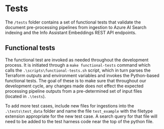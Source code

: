 # Tests

The `/tests` folder contains a set of functional tests that validate the document pre-processing pipelines from ingestion to Azure AI Search indexing and the Info Assistant Embeddings REST API endpoints.

## Functional tests

The functional test are invoked as needed throughout the development process. It is initiated through a `make functional-tests` command which calls the `.\scripts\functional-tests.sh` script, which in turn parses the Terraform outputs and environment variables and invokes the Python-based functional tests. The goal of these is to make sure that throughout our development cycle, any changes made does not effect the expected processing pipeline outputs from a pre-determined set of input files (located in `.\tests`).

To add more test cases, include new files for ingestions into the `.\tests\test_data` folder and name the file `test_example` with the filetype extension appropriate for the new test case.
A search query for that file will need to be added to the test harness code near the top of the python file.
